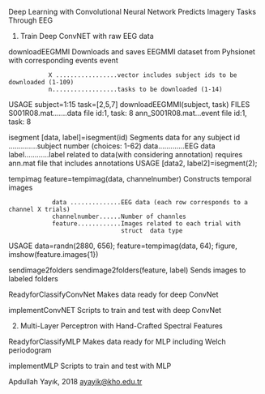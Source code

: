 

Deep  Learning with Convolutional Neural Network
 Predicts Imagery Tasks Through EEG


1. Train Deep ConvNET with raw EEG data
	
downloadEEGMMI
Downloads and saves EEGMMI dataset  from Pyhsionet with corresponding events event

               X .................vector includes subject ids to be downloaded (1-109)
               n..................tasks to be downloaded (1-14)

USAGE
                   subject=1:15
		 task=[2,5,7]
                   downloadEEGMMI(subject, task)
FILES
		 S001R08.mat.......data file id:1, task: 8
	         ann_S001R08.mat...event file id:1, task: 8

isegment
[data, label]=isegment(id)
	    Segments data for any subject
                id ..............subject number (choices: 1-62)
                data.............EEG data
                label............label related to data(with considering
                                 annotation)
                requires ann.mat file that includes annotations 
USAGE
                [data2, label2]=isegment(2);


tempimag
feature=tempimag(data, channelnumber)
	Constructs temporal images 

                data ..............EEG data (each row corresponds to a channel X trials)
                channelnumber......Number of channles 
                feature............Images related to each trial with
                                   struct  data type
USAGE
                data=randn(2880, 656);
                feature=tempimag(data, 64);
                figure, imshow(feature.images{1})

sendimage2folders
sendimage2folders(feature, label)
	Sends images to labeled folders

ReadyforClassifyConvNet
	Makes data ready for deep ConvNet

implementConvNET
	Scripts to train and test with deep ConvNet

2. Multi-Layer Perceptron with Hand-Crafted Spectral Features

ReadyforClassifyMLP
	Makes data ready for MLP including Welch periodogram

implementMLP
	Scripts to train and test with MLP


Apdullah Yayık, 2018
ayayik@kho.edu.tr





